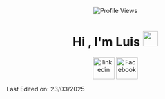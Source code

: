 <p align = "center">
	<img src = "https://komarev.com/ghpvc/?username=chavezgranados&style=plastic&color=blueviolet" alt = "Profile Views"/>
</p>

<h1 align="center"><b>Hi , I'm Luis </b><img src="https://media.giphy.com/media/hvRJCLFzcasrR4ia7z/giphy.gif" width="35"></h1>
<!--  -->




<!-- Connect with me -->

<!--icons and links-->
<p align="center">
<a href="https://www.linkedin.com/in/chavezgranados/" target="blank"><img align="center" src="https://user-images.githubusercontent.com/88904952/234979284-68c11d7f-1acc-4f0c-ac78-044e1037d7b0.png" alt="linkedin" height="50" width="50" /></a>

<a href="https://www.facebook.com/luis.chavez.921230" target="_blank">
    <img align="center" src="https://upload.wikimedia.org/wikipedia/commons/5/51/Facebook_f_logo_%282019%29.svg" 
    alt="Facebook" height="50" width="50" />
</a>
  
</p>



Last Edited on: 23/03/2025
